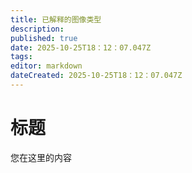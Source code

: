 ```yaml
---
title: 已解释的图像类型
description:
published: true
date: 2025-10-25T18：12：07.047Z
tags:
editor: markdown
dateCreated: 2025-10-25T18：12：07.047Z
---
```


# 标题

您在这里的内容